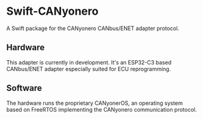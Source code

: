 # Swift-CANyonero

A Swift package for the CANyonero CANbus/ENET adapter protocol.

## Hardware

This adapter is currently in development. It's an ESP32-C3 based CANbus/ENET adapter
especially suited for ECU reprogramming.

## Software

The hardware runs the proprietary CANyonerOS, an operating system based
on FreeRTOS implementing the CANyonero communication protocol.
